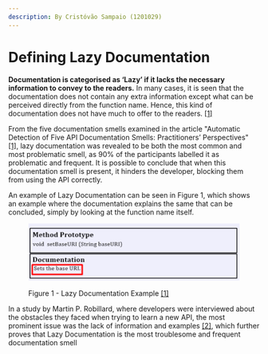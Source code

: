 ```yaml
---
description: By Cristóvão Sampaio (1201029)
---
```


# Defining Lazy Documentation

**Documentation is categorised as ‘Lazy’ if it lacks the necessary information to convey to the readers.** In many cases, it is seen that the documentation does not contain any extra information except what can be perceived directly from the function name. Hence, this kind of documentation does not have much to offer to the readers. [\[1\] ](references.md)

From the five documentation smells examined in the article "Automatic Detection of Five API Documentation Smells: Practitioners’ Perspectives" [\[1\]](references.md), lazy documentation was revealed to be both the most common and most problematic smell, as 90% of the participants labelled it as problematic and frequent. It is possible to conclude that when this documentation smell is present, it hinders the developer, blocking them from using the API correctly.

An example of Lazy Documentation can be seen in Figure 1, which shows an example where the documentation explains the same that can be concluded, simply by looking at the function name itself.

<figure><img src="../.gitbook/assets/Lazy Docs.png" alt=""><figcaption><p>Figure 1 - Lazy Documentation Example <a href="references.md">[1] </a></p></figcaption></figure>

In a study by Martin P. Robillard, where developers were interviewed about the obstacles they faced when trying to learn a new API, the most prominent issue was the lack of information and examples [\[2\]](references.md), which further proves that Lazy Documentation is the most troublesome and frequent documentation smell
